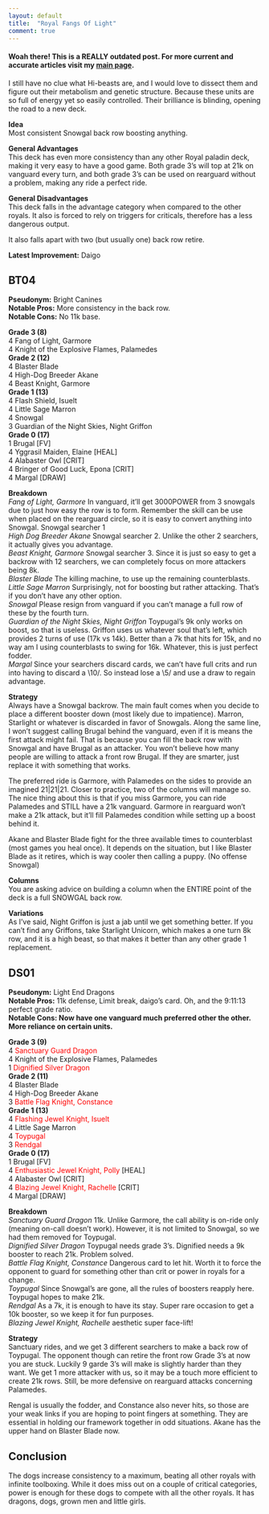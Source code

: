 ```yaml
---
layout: default
title:  "Royal Fangs Of Light"
comment: true
---
```


####  Woah there! This is a REALLY outdated post. For more current and accurate articles visit my [main page](/cfvg).

<p>I still have no clue what Hi-beasts are, and I would love to dissect them and figure out their metabolism and genetic structure. Because these units are so full of energy yet so easily controlled. Their brilliance is blinding, opening the road to a new deck.</p>
<p><strong>Idea</strong><br />
Most consistent Snowgal back row boosting anything.</p>
<p><strong>General Advantages<br />
</strong>This deck has even more consistency than any other Royal paladin deck, making it very easy to have a good game. Both grade 3&#8217;s will top at 21k on vanguard every turn, and both grade 3&#8217;s can be used on rearguard without a problem, making any ride a perfect ride.</p><!-- more -->
<p><strong>General Disadvantages</strong><br />
This deck falls in the advantage category when compared to the other royals. It also is forced to rely on triggers for criticals, therefore has a less dangerous output.</p>
<p>It also falls apart with two (but usually one) back row retire.</p>
<p><strong>Latest Improvement:</strong> Daigo</p>
<h2>BT04</h2>
<p><strong>Pseudonym:</strong> Bright Canines<br />
<strong>Notable Pros:</strong> More consistency in the back row.<br />
<strong>Notable Cons:</strong> No 11k base.</p>
<p><strong>Grade 3 (8)</strong><br />
4 Fang of Light, Garmore<br />
4 Knight of the Explosive Flames, Palamedes<br />
<strong>Grade 2 (12)</strong><br />
4 Blaster Blade<br />
4 High-Dog Breeder Akane<br />
4 Beast Knight, Garmore<br />
<strong>Grade 1 (13)</strong><br />
4 Flash Shield, Isuelt<br />
4 Little Sage Marron<br />
4 Snowgal<br />
3 Guardian of the Night Skies, Night Griffon<br />
<strong>Grade 0 (17)</strong><br />
1 Brugal [FV]<br />
4 Yggrasil Maiden, Elaine [HEAL]<br />
4 Alabaster Owl [CRIT]<br />
4 Bringer of Good Luck, Epona [CRIT]<br />
4 Margal [DRAW]</p>
<p><strong>Breakdown</strong><br />
<em>Fang of Light, Garmore</em> In vanguard, it&#8217;ll get 3000POWER from 3 snowgals due to just how easy the row is to form. Remember the skill can be use when placed on the rearguard circle, so it is easy to convert anything into Snowgal. Snowgal searcher 1<br />
<em>High Dog Breeder Akane</em> Snowgal searcher 2. Unlike the other 2 searchers, it actually gives you advantage.<br />
<em>Beast Knight, Garmore</em> Snowgal searcher 3. Since it is just so easy to get a backrow with 12 searchers, we can completely focus on more attackers being 8k.<br />
<em>Blaster Blade</em> The killing machine, to use up the remaining counterblasts.<br />
<em>Little Sage Marron</em> Surprisingly, not for boosting but rather attacking. That&#8217;s if you don&#8217;t have any other option.<br />
<em>Snowgal</em> Please resign from vanguard if you can&#8217;t manage a full row of these by the fourth turn.<br />
<em>Guardian of the Night Skies, Night Griffon</em> Toypugal&#8217;s 9k only works on boost, so that is useless. Griffon uses us whatever soul that&#8217;s left, which provides 2 turns of use (17k vs 14k). Better than a 7k that hits for 15k, and no way am I using counterblasts to swing for 16k. Whatever, this is just perfect fodder.<br />
<em>Margal</em> Since your searchers discard cards, we can&#8217;t have full crits and run into having to discard a \10/. So instead lose a \5/ and use a draw to regain advantage.</p>
<p><strong>Strategy</strong><br />
Always have a Snowgal backrow. The main fault comes when you decide to place a different booster down (most likely due to impatience). Marron, Starlight or whatever is discarded in favor of Snowgals. Along the same line, I won&#8217;t suggest calling Brugal behind the vanguard, even if it is means the first attack might fail. That is because you can fill the back row with Snowgal and have Brugal as an attacker. You won&#8217;t believe how many people are willing to attack a front row Brugal. If they are smarter, just replace it with something that works.</p>
<p>The preferred ride is Garmore, with Palamedes on the sides to provide an imagined 21|21|21. Closer to practice, two of the columns will manage so. The nice thing about this is that if you miss Garmore, you can ride Palamedes and STILL have a 21k vanguard. Garmore in rearguard won&#8217;t make a 21k attack, but it&#8217;ll fill Palamedes condition while setting up a boost behind it.</p>
<p>Akane and Blaster Blade fight for the three available times to counterblast (most games you heal once). It depends on the situation, but I like Blaster Blade as it retires, which is way cooler then calling a puppy. (No offense Snowgal)</p>
<p><strong>Columns</strong><br />
You are asking advice on building a column when the ENTIRE point of the deck is a full SNOWGAL back row.</p>
<p><strong>Variations</strong><br />
As I&#8217;ve said, Night Griffon is just a jab until we get something better. If you can&#8217;t find any Griffons, take Starlight Unicorn, which makes a one turn 8k row, and it is a high beast, so that makes it better than any other grade 1 replacement.</p>
<p><a name="DS01"></a></p>
<h2>DS01</h2>
<p><strong>Pseudonym:</strong> Light End Dragons<br />
<strong>Notable Pros:</strong> 11k defense, Limit break, daigo&#8217;s card. Oh, and the 9:11:13 perfect grade ratio.<br />
<strong>Notable Cons: Now have one vanguard much preferred other the other. More reliance on certain units.</strong></p>
<p><strong>Grade 3 (9)</strong><br />
4 <span style="color:#ff0000;">Sanctuary Guard Dragon</span><br />
4 Knight of the Explosive Flames, Palamedes<br />
1 <span style="color:#ff0000;">Dignified Silver Dragon</span><br />
<strong>Grade 2 (11)</strong><br />
4 Blaster Blade<br />
4 High-Dog Breeder Akane<br />
3 <span style="color:#ff0000;">Battle Flag Knight, Constance</span><br />
<strong>Grade 1 (13)</strong><br />
4 <span style="color:#ff0000;">Flashing Jewel Knight, Isuelt</span><br />
4 Little Sage Marron<br />
4 <span style="color:#ff0000;">Toypugal</span><br />
3 <span style="color:#ff0000;">Rendgal</span><br />
<strong>Grade 0 (17)</strong><br />
1 Brugal [FV]<br />
4 <span style="color:#ff0000;">Enthusiastic Jewel Knight, Polly</span> [HEAL]<br />
4 Alabaster Owl [CRIT]<br />
4 <span style="color:#ff0000;">Blazing Jewel Knight, Rachelle</span> [CRIT]<br />
4 Margal [DRAW]</p>
<p><strong>Breakdown</strong><br />
<em>Sanctuary Guard Dragon</em> 11k. Unlike Garmore, the call ability is on-ride only (meaning on-call doesn&#8217;t work). However, it is not limited to Snowgal, so we had them removed for Toypugal.<br />
<em>Dignified Silver Dragon</em> Toypugal needs grade 3&#8217;s. Dignified needs a 9k booster to reach 21k. Problem solved.<br />
<em>Battle Flag Knight, Constance</em> Dangerous card to let hit. Worth it to force the opponent to guard for something other than crit or power in royals for a change.<br />
<em>Toypugal</em> Since Snowgal&#8217;s are gone, all the rules of boosters reapply here. Toypugal hopes to make 21k.<br />
<em>Rendgal</em> As a 7k, it is enough to have its stay. Super rare occasion to get a 10k booster, so we keep it for fun purposes.<br />
<em>Blazing Jewel Knight, Rachelle</em> aesthetic super face-lift!</p>
<p><strong>Strategy</strong><br />
Sanctuary rides, and we get 3 different searchers to make a back row of Toypugal. The opponent though can retire the front row Grade 3&#8217;s at now you are stuck. Luckily 9 garde 3&#8217;s will make is slightly harder than they want. We get 1 more attacker with us, so it may be a touch more efficient to create 21k rows. Still, be more defensive on rearguard attacks concerning Palamedes.</p>
<p>Rengal is usually the fodder, and Constance also never hits, so those are your weak links if you are hoping to point fingers at something. They are essential in holding our framework together in odd situations. Akane has the upper hand on Blaster Blade now.</p>
<h2>Conclusion</h2>
<p>The dogs increase consistency to a maximum, beating all other royals with infinite toolboxing. While it does miss out on a couple of critical categories, power is enough for these dogs to compete with all the other royals. It has dragons, dogs, grown men and little girls.<i class="fa fa-stop"></i></p>
